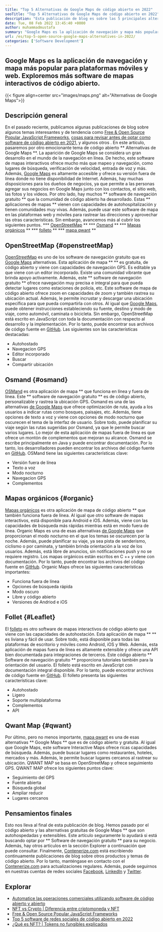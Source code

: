 ```yaml
---
title: "Top 5 Alternativas de Google Maps de código abierto en 2022" 
seoTitle: "Top 5 Alternativas de Google Maps de código abierto en 2022" 
description: "Esta publicación de blog es sobre las 5 principales alternativas de Google Maps de código abierto. Este software gratuito incluye OpenStreetMap, OSMand, Maps orgánicos, Follety y Qwant Map." 
date: Tue, 08 Feb 2022 13:45:40 +0000
author: muhammadmustafa
summary: "Google Maps es la aplicación de navegación y mapa más popular para plataformas móviles y web. Exploremos más software de mapas interactivos de código abierto." 
url: /es/top-5-open-source-google-maps-alternatives-in-2022/
categories: ['Software Development']
---
```


## Google Maps es la aplicación de navegación y mapa más popular para plataformas móviles y web. Exploremos más software de mapas interactivos de código abierto.

{{< figure align=center src="images/maps.png" alt="Alternativas de Google Maps">}}


## Descripción general
En el pasado reciente, publicamos algunas publicaciones de blog sobre algunos temas interesantes y de tendencia como [Free & Open Source Popular JavaScript Frameworks][1], [cosas para revisar antes de optar como software de código abierto en 2021,][2] y algunos otros . En este artículo, pasaremos por otro emocionante tema de código abierto ** Alternativas de Google Maps **. La aparición de Google Maps se considera un gran desarrollo en el mundo de la navegación en línea. De hecho, este software de mapas interactivos ofrece mucho más que mapeo y navegación, como lugares de búsqueda, verificación de velocidad, entrada de voz y más. Además, [Google Maps][3] es altamente accesible y ofrece su versión fuera de línea donde no tiene disponibilidad de Internet. Además, hay muchas disposiciones para los dueños de negocios, ya que permite a las personas agregar sus negocios en Google Maps junto con los contactos, el sitio web, las fotos y los videos.
Por otro lado, hay muchos ** software de navegación gratuito ** que la comunidad de código abierto ha desarrollado. Estas ** aplicaciones de mapas ** vienen con capacidades de autohospitalización y tienen comunidades muy vivas. Además, puede usar este software de mapa en las plataformas web y móviles para rastrear las direcciones y aprovechar las otras características. Sin embargo, avancemos más al cubrir los siguientes puntos.
  *** [OpenStreetMap][4] **
  *** [Osmand][5] **
  *** [Mapas orgánicos][6] **
  *** [folleto][7] **
  *** [mapa qwant][8] **

## OpenStreetMap {#openstreetMap}
[OpenStreetMap][9] es uno de los software de navegación gratuito que es [Google Maps][3] alternativas. Esta aplicación de mapa ** ** es gratuita, de código abierto y viene con capacidades de navegación GPS. Es editable ya que viene con un editor incorporado. Existe una comunidad vibrante que brinda apoyo activamente. Además, este ** software de navegación gratuito ** ofrece navegación muy precisa e integral para que pueda detectar lugares como estaciones de policía, etc. Este software de mapa de código abierto ofrece zoom en capacidades de zoom y también rastrea su ubicación actual. Además, le permite incrustar y descargar una ubicación específica para que pueda compartirla con otros. Al igual que [Google Maps][3], puede obtener instrucciones estableciendo su fuente, destino y modo de viaje, como automóvil, caminata o bicicleta. Sin embargo, OpenStreetMap está escrito en JavaScript con toda la documentación con respecto al desarrollo y la implementación. Por lo tanto, puede encontrar sus archivos de código fuente en [GitHub][10].
Las siguientes son las características destacadas:
  * Autohostado
  * Navegacion GPS
  * Editor incorporado
  * Buscar
  * Compartir ubicación

## Osmand {#osmand}
[OSMand][11] es otra aplicación de mapa ** que funciona en línea y fuera de línea. Este ** software de navegación gratuito ** es de código abierto, personalizable y rastrea la ubicación GPS. Osmand es una de las alternativas [de Google Maps][3] que ofrece optimización de ruta, ayuda a los usuarios a indicar rutas como bosques, paisajes, etc. Además, tiene opciones de texto a voz y viene con opciones de modo nocturno que oscurecen el tema de la interfaz de usuario. Sobre todo, puede planificar su viaje según las rutas sugeridas por Osmand, ya que le permite buscar varios lugares. Lo mejor de esta aplicación de mapas fuera de línea es que ofrece un montón de complementos que mejoran su alcance. Osmand se escribe principalmente en Java y puede encontrar documentación. Por lo tanto, los desarrolladores pueden encontrar los archivos del código fuente en [GitHub][12].
OSMand tiene las siguientes características clave:
  * Versión fuera de línea
  * Texto a voz
  * Modo nocturno
  * Navegacion GPS
  * Complementos

## Mapas orgánicos {#organic}
[Mapas orgánicos][13] es otra aplicación de mapa de código abierto ** que también funciona fuera de línea. Al igual que otro software de mapas interactivos, está disponible para Android e iOS. Además, viene con las capacidades de búsqueda más rápidas mientras está en modo fuera de línea. Organic Maps es una de esas alternativas [de Google Maps][3] que proporcionan el modo nocturno en el que los temas se oscurecen por la noche. Además, puede planificar su viaje, ya sea pista de senderismo, ciclismo o por caminata, y también brinda orientación a la voz de los usuarios. Además, está libre de anuncios, sin notificaciones push y no se requiere registro. Los mapas orgánicos están escritos en C ++ y viene con documentación. Por lo tanto, puede encontrar los archivos del código fuente en [GitHub][14].
Organic Maps ofrece las siguientes características importantes:
  * Funciona fuera de línea
  * Opciones de búsqueda rápida
  * Modo oscuro
  * Libre y código abierto
  * Versiones de Andriod e iOS

## Follet {#Leaflet}
El [folleto][15] es otro software de mapas interactivos de código abierto que viene con las capacidades de autohostación. Esta aplicación de mapa ** ** es liviana y fácil de usar. Sobre todo, está disponible para todas las plataformas de escritorio y móviles como Android, iOS y Web. Además, esta aplicación de mapas fuera de línea es altamente extensible y ofrece una API bien documentada para integraciones de terceros. Este código abierto ** Software de navegación gratuito ** proporciona tutoriales también para la orientación del usuario. El folleto está escrito en JavaScript con documentación integral disponible. Por lo tanto, puede encontrar archivos de código fuente en [GitHub][16].
El folleto presenta las siguientes características clave:
  * Autohostado
  * Ligero
  * Soporte multiplataforma
  * Complementos
  * API

## Qwant Map {#qwant}
Por último, pero no menos importante, [mapa qwant][17] es una de esas alternativas ** Google Maps ** que es de código abierto y gratuita. Al igual que Google Maps, este software Interactive Maps ofrece ricas capacidades de búsqueda. Además, puede buscar lugares como restaurantes, hoteles, mercados y más. Además, le permite buscar lugares cercanos al rastrear su ubicación. QWANT MAP se basa en OpenStreetMap y ofrece seguimiento GPS.
QWANT MAP ofrece los siguientes puntos clave:
  * Seguimiento del GPS
  * Fuente abierta
  * Búsqueda global
  * Ampliar reducir
  * Lugares cercanos

## Pensamientos finales
Esto nos lleva al final de esta publicación de blog. Hemos pasado por el código abierto y las alternativas gratuitas de Google Maps ** que son autohospedadas y extensibles. Este artículo seguramente lo ayudará si está buscando optar por ** Software de navegación gratuito ** para su negocio. Además, hay otros artículos en la sección Explorer a continuación que puede consultar.
Finalmente, [Contenerize.com][18] está escribiendo continuamente publicaciones de blog sobre otros productos y temas de código abierto. Por lo tanto, manténgase en contacto con el [Contenerize.com][18] para actualizaciones regulares. Además, puede seguirnos en nuestras cuentas de redes sociales [Facebook][19], [LinkedIn][20] y [Twitter][21].

## Explorar
  * [Automatice las operaciones comerciales utilizando software de código abierto y abierto][22]
  * [NFT vs Crypto | Diferencia entre criptomoneda y NFT][23]
  * [Free & Open Source Popular JavaScript Frameworks][1]
  * [Top 5 software de redes sociales de código abierto en 2022][24]
  * [¿Qué es NFT? | Tokens no fungibles explicados][25]

  
[1]: https://blog.containerize.com/software-development/free-open-source-popular-javascript-frameworks/
[2]: https://blog.containerize.com/cmdb-software/things-to-review-before-opting-open-source-software-in-2021/
[3]: https://www.google.com/maps
[4]: #OpenStreetMap
[5]: #OsmAnd
[6]: #Organic
[7]: #Leaflet
[8]: #Qwant
[9]: https://www.openstreetmap.org/#map=0/79/141
[10]: https://github.com/openstreetmap/iD
[11]: https://osmand.net/
[12]: https://github.com/osmandapp/OsmAnd
[13]: https://organicmaps.app/
[14]: https://github.com/organicmaps/organicmaps
[15]: https://leafletjs.com/
[16]: https://github.com/Leaflet/Leaflet
[17]: https://www.qwant.com/
[18]: https://www.containerize.com/
[19]: https://web.facebook.com/containerize
[20]: https://www.linkedin.com/company/containerize/
[21]: https://twitter.com/containerize_co
[22]: https://blog.containerize.com/blogging/automate-business-operations-using-open-source-software/
[23]: https://blog.containerize.com/blockchain-platforms/nft-vs-crypto-difference-between-cryptocurrency-nft/
[24]: https://blog.containerize.com/social-network-platforms/top-5-open-source-social-networking-software-in-2022/
[25]: https://blog.containerize.com/blockchain-platforms/what-is-nft-non-fungible-tokens-explained/
